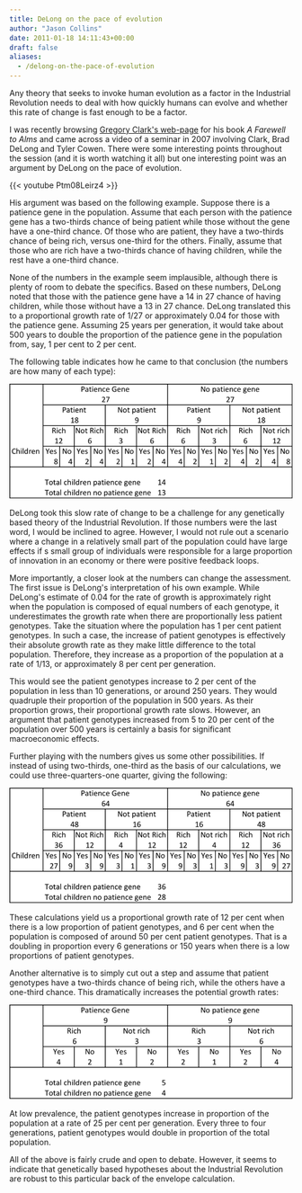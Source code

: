 ```yaml
---
title: DeLong on the pace of evolution
author: "Jason Collins"
date: 2011-01-18 14:11:43+00:00
draft: false
aliases:
  - /delong-on-the-pace-of-evolution
---
```


Any theory that seeks to invoke human evolution as a factor in the Industrial Revolution needs to deal with how quickly humans can evolve and whether this rate of change is fast enough to be a factor.

I was recently browsing [Gregory Clark's web-page](http://www.econ.ucdavis.edu/faculty/gclark/a_farewell_to_alms.html) for his book _A Farewell to Alms_ and came across a video of a seminar in 2007 involving Clark, Brad DeLong and Tyler Cowen. There were some interesting points throughout the session (and it is worth watching it all) but one interesting point was an argument by DeLong on the pace of evolution.

{{< youtube Ptm08Leirz4 >}}

His argument was based on the following example. Suppose there is a patience gene in the population. Assume that each person with the patience gene has a two-thirds chance of being patient while those without the gene have a one-third chance. Of those who are patient, they have a two-thirds chance of being rich, versus one-third for the others. Finally, assume that those who are rich have a two-thirds chance of having children, while the rest have a one-third chance.

None of the numbers in the example seem implausible, although there is plenty of room to debate the specifics. Based on these numbers, DeLong noted that those with the patience gene have a 14 in 27 chance of having children, while those without have a 13 in 27 chance. DeLong translated this to a proportional growth rate of 1/27 or approximately 0.04 for those with the patience gene. Assuming 25 years per generation, it would take about 500 years to double the proportion of the patience gene in the population from, say, 1 per cent to 2 per cent.

The following table indicates how he came to that conclusion (the numbers are how many of each type):

![](img/2011-01-18-delong-on-the-pace-of-evolution/delong-1.png)

DeLong took this slow rate of change to be a challenge for any genetically based theory of the Industrial Revolution. If those numbers were the last word, I would be inclined to agree. However, I would not rule out a scenario where a change in a relatively small part of the population could have large effects if s small group of individuals were responsible for a large proportion of innovation in an economy or there were positive feedback loops.

More importantly, a closer look at the numbers can change the assessment. The first issue is DeLong's interpretation of his own example. While DeLong's estimate of 0.04 for the rate of growth is approximately right when the population is composed of equal numbers of each genotype, it underestimates the growth rate when there are proportionally less patient genotypes. Take the situation where the population has 1 per cent patient genotypes. In such a case, the increase of patient genotypes is effectively their absolute growth rate as they make little difference to the total population. Therefore, they increase as a proportion of the population at a rate of 1/13, or approximately 8 per cent per generation.

This would see the patient genotypes increase to 2 per cent of the population in less than 10 generations, or around 250 years. They would quadruple their proportion of the population in 500 years. As their proportion grows, their proportional growth rate slows. However, an argument that patient genotypes increased from 5 to 20 per cent of the population over 500 years is certainly a basis for significant macroeconomic effects.

Further playing with the numbers gives us some other possibilities. If instead of using two-thirds, one-third as the basis of our calculations, we could use three-quarters-one quarter, giving the following:

![](img/2011-01-18-delong-on-the-pace-of-evolution/delong-2.png)

These calculations yield us a proportional growth rate of 12 per cent when there is a low proportion of patient genotypes, and 6 per cent when the population is composed of around 50 per cent patient genotypes. That is a doubling in proportion every 6 generations or 150 years when there is a low proportions of patient genotypes.

Another alternative is to simply cut out a step and assume that patient genotypes have a two-thirds chance of being rich, while the others have a one-third chance. This dramatically increases the potential growth rates:

![](img/2011-01-18-delong-on-the-pace-of-evolution/delong-3.png)

At low prevalence, the patient genotypes increase in proportion of the population at a rate of 25 per cent per generation. Every three to four generations, patient genotypes would double in proportion of the total population.

All of the above is fairly crude and open to debate. However, it seems to indicate that genetically based hypotheses about the Industrial Revolution are robust to this particular back of the envelope calculation.
